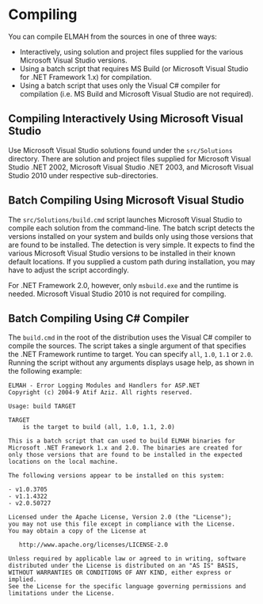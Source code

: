 # Compiling #

You can compile ELMAH from the sources in one of three ways:

  * Interactively, using solution and project files supplied for the various Microsoft Visual Studio versions.
  * Using a batch script that requires MS Build (or Microsoft Visual Studio for .NET Framework 1.x) for compilation.
  * Using a batch script that uses only the Visual C# compiler for compilation (i.e. MS Build and Microsoft Visual Studio are not required).

## Compiling Interactively Using Microsoft Visual Studio ##

Use Microsoft Visual Studio solutions found under the `src/Solutions` directory. There are solution and project files supplied for Microsoft Visual Studio .NET 2002, Microsoft Visual Studio .NET 2003, and Microsoft Visual Studio 2010 under respective sub-directories.

## Batch Compiling Using Microsoft Visual Studio ##

The `src/Solutions/build.cmd` script launches Microsoft Visual Studio to compile each solution from the command-line. The batch script detects the versions installed on your system and builds only using those versions that are found to be installed. The detection is very simple. It expects to find the various Microsoft Visual Studio versions to be installed in their known default locations. If you supplied a custom path during installation, you may have to adjust the script accordingly.

For .NET Framework 2.0, however, only `msbuild.exe` and the runtime is needed. Microsoft Visual Studio 2010 is not required for compiling.

## Batch Compiling Using C# Compiler ##

The `build.cmd` in the root of the distribution uses the Visual C# compiler to compile the sources. The script takes a single argument of that specifies the .NET Framework runtime to target. You can specify `all`, `1.0`, `1.1` or `2.0`. Running the script without any arguments displays usage help, as shown in the following example:

```
ELMAH - Error Logging Modules and Handlers for ASP.NET
Copyright (c) 2004-9 Atif Aziz. All rights reserved.

Usage: build TARGET

TARGET
    is the target to build (all, 1.0, 1.1, 2.0)

This is a batch script that can used to build ELMAH binaries for
Microsoft .NET Framework 1.x and 2.0. The binaries are created for
only those versions that are found to be installed in the expected
locations on the local machine.

The following versions appear to be installed on this system:

- v1.0.3705
- v1.1.4322
- v2.0.50727

Licensed under the Apache License, Version 2.0 (the "License");
you may not use this file except in compliance with the License.
You may obtain a copy of the License at

   http://www.apache.org/licenses/LICENSE-2.0

Unless required by applicable law or agreed to in writing, software
distributed under the License is distributed on an "AS IS" BASIS,
WITHOUT WARRANTIES OR CONDITIONS OF ANY KIND, either express or implied.
See the License for the specific language governing permissions and
limitations under the License.
```